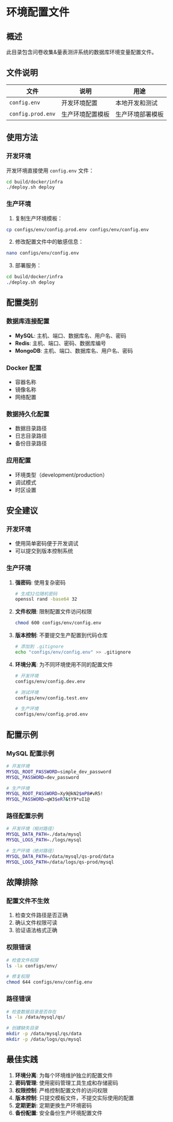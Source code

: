# 环境配置文件

## 概述

此目录包含问卷收集&量表测评系统的数据库环境变量配置文件。

## 文件说明

| 文件 | 说明 | 用途 |
|------|------|------|
| `config.env` | 开发环境配置 | 本地开发和测试 |
| `config.prod.env` | 生产环境配置模板 | 生产环境部署模板 |

## 使用方法

### 开发环境

开发环境直接使用 `config.env` 文件：

```bash
cd build/docker/infra
./deploy.sh deploy
```

### 生产环境

1. 复制生产环境模板：
```bash
cp configs/env/config.prod.env configs/env/config.env
```

2. 修改配置文件中的敏感信息：
```bash
nano configs/env/config.env
```

3. 部署服务：
```bash
cd build/docker/infra
./deploy.sh deploy
```

## 配置类别

### 数据库连接配置

- **MySQL**: 主机、端口、数据库名、用户名、密码
- **Redis**: 主机、端口、密码、数据库编号
- **MongoDB**: 主机、端口、数据库名、用户名、密码

### Docker 配置

- 容器名称
- 镜像名称
- 网络配置

### 数据持久化配置

- 数据目录路径
- 日志目录路径
- 备份目录路径

### 应用配置

- 环境类型（development/production）
- 调试模式
- 时区设置

## 安全建议

### 开发环境

- 使用简单密码便于开发调试
- 可以提交到版本控制系统

### 生产环境

1. **强密码**: 使用复杂密码
   ```bash
   # 生成32位随机密码
   openssl rand -base64 32
   ```

2. **文件权限**: 限制配置文件访问权限
   ```bash
   chmod 600 configs/env/config.env
   ```

3. **版本控制**: 不要提交生产配置到代码仓库
   ```bash
   # 添加到 .gitignore
   echo "configs/env/config.env" >> .gitignore
   ```

4. **环境分离**: 为不同环境使用不同的配置文件
   ```bash
   # 开发环境
   configs/env/config.dev.env
   
   # 测试环境
   configs/env/config.test.env
   
   # 生产环境
   configs/env/config.prod.env
   ```

## 配置示例

### MySQL 配置示例

```bash
# 开发环境
MYSQL_ROOT_PASSWORD=simple_dev_password
MYSQL_PASSWORD=dev_password

# 生产环境
MYSQL_ROOT_PASSWORD=Xy9@kN2$mP8#vR5!
MYSQL_PASSWORD=qW3$eR7&tY9*uI1@
```

### 路径配置示例

```bash
# 开发环境（相对路径）
MYSQL_DATA_PATH=./data/mysql
MYSQL_LOGS_PATH=./logs/mysql

# 生产环境（绝对路径）
MYSQL_DATA_PATH=/data/mysql/qs-prod/data
MYSQL_LOGS_PATH=/data/logs/qs-prod/mysql
```

## 故障排除

### 配置文件不生效

1. 检查文件路径是否正确
2. 确认文件权限可读
3. 验证语法格式正确

### 权限错误

```bash
# 检查文件权限
ls -la configs/env/

# 修复权限
chmod 644 configs/env/config.env
```

### 路径错误

```bash
# 检查数据目录是否存在
ls -la /data/mysql/qs/

# 创建缺失目录
mkdir -p /data/mysql/qs/data
mkdir -p /data/logs/qs/mysql
```

## 最佳实践

1. **环境分离**: 为每个环境维护独立的配置文件
2. **密码管理**: 使用密码管理工具生成和存储密码
3. **权限控制**: 严格控制配置文件的访问权限
4. **版本控制**: 只提交模板文件，不提交实际使用的配置
5. **定期更新**: 定期更换生产环境密码
6. **备份配置**: 安全备份生产环境配置文件 